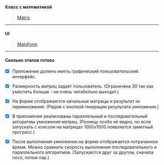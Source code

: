 #### Класс с математикой
 > [Matrix](./MatrixCalculator/Matrix.cs)
 ***
#### UI
 > [MainForm](./MatrixCalculator/MainForm.cs)
 ***
#### Сколько этапов готово
- [x] Приложение должно иметь графический пользовательский интерфейс.
- [x] Размерность матриц задает пользователь. (Ограничена 30 так как уместить больше - не очень читабельно выходит.)
- [x] На форме отображаются начальные матрицы и результат их перемножения. (Рядом с кнопкой генерации результата умножения.)
- [x] В приложение реализованы параллельный и последовательный алгоритмы умножения матриц. (Разницу особо не видно, но если запускать с консоли на матрицах 1000х1000 появляется заметный прогресс.)
- [x] После выполнения умножения на форме отображается потраченное время. Можно сравнить скорость выполнения последовательного и параллельного алгоритмов. (Запускаются друг за другом, сначала посл, потом пар.)

